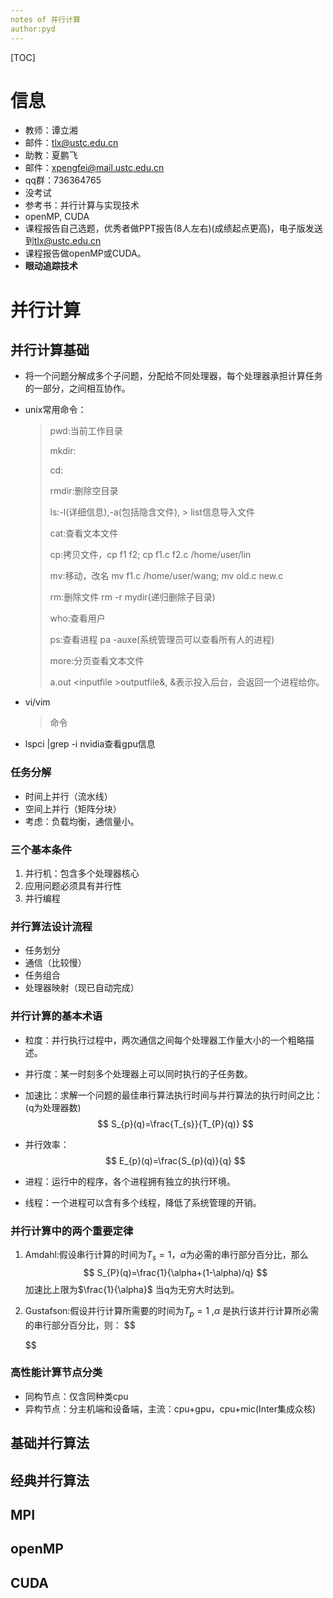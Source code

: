 ```yaml
---
notes of 并行计算
author:pyd
---
```


[TOC]

# 信息

* 教师：谭立湘
* 邮件：<tlx@ustc.edu.cn>
* 助教：夏鹏飞
* 邮件：<xpengfei@mail.ustc.edu.cn>
* qq群：736364765
* 没考试
* 参考书：并行计算与实现技术
* openMP, CUDA
* 课程报告自己选题，优秀者做PPT报告(8人左右)(成绩起点更高)，电子版发送到<tlx@ustc.edu.cn>
* 课程报告做openMP或CUDA。
* **眼动追踪技术**

# 并行计算

## 并行计算基础

* 将一个问题分解成多个子问题，分配给不同处理器，每个处理器承担计算任务的一部分，之间相互协作。

* unix常用命令：

  > pwd:当前工作目录
  >
  > mkdir:
  >
  > cd:
  >
  > rmdir:删除空目录
  >
  > ls:-l(详细信息),-a(包括隐含文件), > list信息导入文件
  >
  > cat:查看文本文件
  >
  > cp:拷贝文件，cp f1 f2; cp f1.c f2.c /home/user/lin
  >
  > mv:移动，改名 mv f1.c /home/user/wang; mv old.c new.c
  >
  > rm:删除文件 rm -r mydir(递归删除子目录)
  >
  > who:查看用户
  >
  >  ps:查看进程  pa -auxe(系统管理员可以查看所有人的进程)
  >
  > more:分页查看文本文件
  >
  > a.out <inputfile \>outputfile&, &表示投入后台，会返回一个进程给你。

* vi/vim

  > 命令

* lspci |grep -i nvidia查看gpu信息

### 任务分解

* 时间上并行（流水线）
* 空间上并行（矩阵分块）
* 考虑：负载均衡，通信量小。

### 三个基本条件

1. 并行机：包含多个处理器核心
2. 应用问题必须具有并行性
3. 并行编程

### 并行算法设计流程

* 任务划分
* 通信（比较慢）
* 任务组合
* 处理器映射（现已自动完成）

### 并行计算的基本术语

* 粒度：并行执行过程中，两次通信之间每个处理器工作量大小的一个粗略描述。

* 并行度：某一时刻多个处理器上可以同时执行的子任务数。

* 加速比：求解一个问题的最佳串行算法执行时间与并行算法的执行时间之比：(q为处理器数)
  $$
  S_{p}(q)=\frac{T_{s}}{T_{P}(q)}
  $$

* 并行效率：
  $$
  E_{p}(q)=\frac{S_{p}(q)}{q}
  $$

* 进程：运行中的程序，各个进程拥有独立的执行环境。

* 线程：一个进程可以含有多个线程，降低了系统管理的开销。

### 并行计算中的两个重要定律

1. Amdahl:假设串行计算的时间为$T_{s}=1$，$\alpha$为必需的串行部分百分比，那么
   $$
   S_{P}(q)=\frac{1}{\alpha+(1-\alpha)/q}
   $$
   加速比上限为$\frac{1}{\alpha}$ 当q为无穷大时达到。

2. Gustafson:假设并行计算所需要的时间为$T_{p}=1$ ,$\alpha$ 是执行该并行计算所必需的串行部分百分比，则：
   $$
   
   $$

### 高性能计算节点分类

* 同构节点：仅含同种类cpu
* 异构节点：分主机端和设备端，主流：cpu+gpu，cpu+mic(Inter集成众核)

## 基础并行算法

## 经典并行算法

## MPI

## openMP

## CUDA

